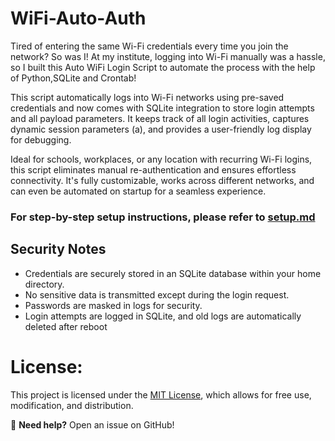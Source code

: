 # **WiFi-Auto-Auth**
Tired of entering the same Wi-Fi credentials every time you join the network? So was I! At my institute, logging into Wi-Fi manually was a hassle, so I built this Auto WiFi Login Script to automate the process with the help of Python,SQLite and Crontab!

This script automatically logs into Wi-Fi networks using pre-saved credentials and now comes with SQLite integration to store login attempts and all payload parameters. It keeps track of all login activities, captures dynamic session parameters (a), and provides a user-friendly log display for debugging.

Ideal for schools, workplaces, or any location with recurring Wi-Fi logins, this script eliminates manual re-authentication and ensures effortless connectivity. It's fully customizable, works across different networks, and can even be automated on startup for a seamless experience.

### **For step-by-step setup instructions, please refer to [setup.md](https://github.com/01bps/WiFi-Auto-Auth/blob/main/setup.md)**

## **Security Notes**
- Credentials are securely stored in an SQLite database within your home directory.
- No sensitive data is transmitted except during the login request.
- Passwords are masked in logs for security.
- Login attempts are logged in SQLite, and old logs are automatically deleted after reboot


# **License:**
   This project is licensed under the [MIT License](LICENSE), which allows for free use, modification, and distribution.

🔧 **Need help?** Open an issue on GitHub!
